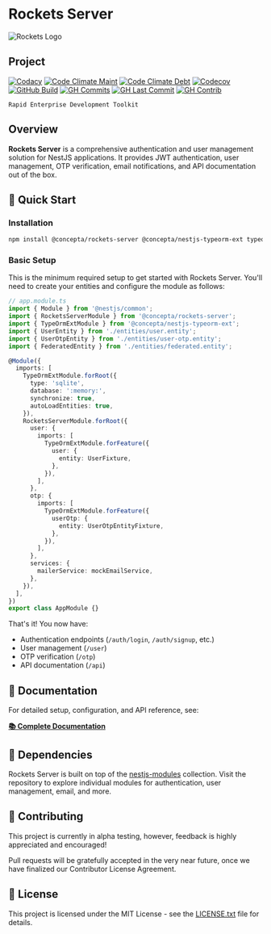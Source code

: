 # Rockets Server

![Rockets Logo](https://raw.githubusercontent.com/conceptadev/rockets/main/assets/rockets-icon.svg)

## Project

[![Codacy](https://app.codacy.com/project/badge/Grade/6b92bb0756ee4664a1403c4688a0d172)](https://www.codacy.com/gh/conceptadev/rockets/dashboard?utm_source=github.com&utm_medium=referral&utm_content=conceptadev/rockets&utm_campaign=Badge_Grade)
[![Code Climate Maint](https://img.shields.io/codeclimate/maintainability/conceptadev/rockets?logo=codeclimate)](https://codeclimate.com/github/conceptadev/rockets)
[![Code Climate Debt](https://img.shields.io/codeclimate/tech-debt/conceptadev/rockets?logo=codeclimate)](https://codeclimate.com/github/conceptadev/rockets)
[![Codecov](https://codecov.io/gh/conceptadev/rockets/branch/main/graph/badge.svg?token=QXUHV1RP5N)](https://codecov.io/gh/conceptadev/rockets)
[![GitHub Build](https://img.shields.io/github/actions/workflow/status/conceptadev/rockets/ci-pr-test.yml?logo=github)](https://github.com/conceptadev/rockets/actions/workflows/ci-pr-test.yml)
[![GH Commits](https://img.shields.io/github/commit-activity/m/conceptadev/rockets?logo=github)](https://github.com/conceptadev/rockets)
[![GH Last Commit](https://img.shields.io/github/last-commit/conceptadev/rockets?logo=github)](https://github.com/conceptadev/rockets)
[![GH Contrib](https://img.shields.io/github/contributors/conceptadev/rockets?logo=github)](https://github.com/conceptadev/rockets/graphs/contributors)

```text
Rapid Enterprise Development Toolkit
```

## Overview

**Rockets Server** is a comprehensive authentication and user management
solution for NestJS applications. It provides JWT authentication, user
management, OTP verification, email notifications, and API documentation
out of the box.

## 🚀 Quick Start

### Installation

```bash
npm install @concepta/rockets-server @concepta/nestjs-typeorm-ext typeorm
```

### Basic Setup

This is the minimum required setup to get started with Rockets Server. You'll need to create your entities and configure the module as follows:


```typescript
// app.module.ts
import { Module } from '@nestjs/common';
import { RocketsServerModule } from '@concepta/rockets-server';
import { TypeOrmExtModule } from '@concepta/nestjs-typeorm-ext';
import { UserEntity } from './entities/user.entity';
import { UserOtpEntity } from './entities/user-otp.entity';
import { FederatedEntity } from './entities/federated.entity';

@Module({
  imports: [
    TypeOrmExtModule.forRoot({
      type: 'sqlite',
      database: ':memory:',
      synchronize: true,
      autoLoadEntities: true,
    }),
    RocketsServerModule.forRoot({
      user: {
        imports: [
          TypeOrmExtModule.forFeature({
            user: {
              entity: UserFixture,
            },
          }),
        ],
      },
      otp: {
        imports: [
          TypeOrmExtModule.forFeature({
            userOtp: {
              entity: UserOtpEntityFixture,
            },
          }),
        ],
      },
      services: {
        mailerService: mockEmailService,
      },
    }),
  ],
})
export class AppModule {}
```

That's it! You now have:

- Authentication endpoints (`/auth/login`, `/auth/signup`, etc.)
- User management (`/user`)
- OTP verification (`/otp`)
- API documentation (`/api`)

## 📖 Documentation

For detailed setup, configuration, and API reference, see:

**[📚 Complete Documentation](./packages/rockets-server/README.md)**

## 🔧 Dependencies

Rockets Server is built on top of the
[nestjs-modules](https://github.com/btwld/nestjs-modules) collection. Visit the
repository to explore individual modules for authentication, user management, email,
and more.

## 🤝 Contributing

This project is currently in alpha testing, however, feedback is highly appreciated
and encouraged!

Pull requests will be gratefully accepted in the very near future, once we have
finalized our Contributor License Agreement.

## 📄 License

This project is licensed under the MIT License - see the
[LICENSE.txt](LICENSE.txt) file for details.
